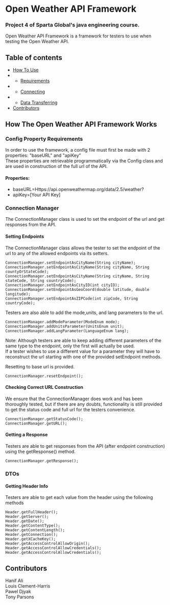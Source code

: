 # Open Weather API Framework

### Project 4 of Sparta Global's java engineering course.

Open Weather API Framework is a framework for testers to use when testing the Open Weather API.

## Table of contents
* [How To Use](#How-The-Open-Weather-API-Framework-Works)
*  - [Requirements](#Config-Property-Requirements)
*  - [Connecting](#Connection-Manager)
*  - [Data Transferring](#DTOs)
* [Contributors](#Contributors)


## How The Open Weather API Framework Works

### Config Property Requirements

In order to use the framework, a config file must first be made with 2 properties: "baseURL" and "apiKey" <br>
These properties are retrievable programmatically via the Config class and are used in construction of the full url of the API.
#### Properties:
- baseURL=Https://api.openweathermap.org/data/2.5/weather?
- apiKey=[Your API Key]

### Connection Manager

The ConnectionManager class is used to set the endpoint of the url and get responses from the API.

#### Setting Endpoints

The ConnectionManager class allows the tester to set the endpoint of the url to any of the allowed endpoints via its setters.


    ConnectionManager.setEndpointAsCityName(String cityName);
    ConnectionManager.setEndpointAsCityName(String cityName, String countyOrStateCode);
    ConnectionManager.setEndpointAsCityName(String cityName, String stateCode, String countryCode);
    ConnectionManager.setEndpointAsCityID(int cityID);
    ConnectionManager.setEndpointAsGeoCoord(double latitude, double longitude);
    ConnectionManager.setEndpointAsZIPCode(int zipCode, String countryCode);

Testers are also able to add the mode,units, and lang parameters to the url. <br>

    ConnectionManager.addModeParameter(ModeEnum mode);
    ConnectionManager.addUnitsParameter(UnitsEnum unit);
    ConnectionManager.addLangParameter(LanguageEnum lang);
Note: Although testers are able to keep adding different parameters of the same type to the endpoint, only the first will actually be used. <br>
If a tester wishes to use a different value for a parameter they will have to reconstruct the url starting with one of the provided setEndpoint methods.

Resetting to base url is provided.

    ConnectionManager.resetEndpoint();

#### Checking Correct URL Construction

We ensure that the ConnectionManager does work and has been thoroughly tested, but if there are any doubts, functionality is still provided to get the status code and full url for the testers convenience.

    ConnectionManager.getStatusCode();
    ConnectionManager.getURL();

#### Getting a Response
Testers are able to get responses from the API (after endpoint construction) using the getResponse() method.
  
    ConnectionManager.getResponse();

### DTOs

#### Getting Header Info
Testers are able to get each value from the header using the following methods
    
    Header.getFullHeader();
    Header.getServer();
    Header.getDate();
    Header.getContentType();
    Header.getContentLength();
    Header.getConnection();
    Header.getXCacheKey();
    Header.getAccessControlAllowOrigin();
    Header.getAccessControlAllowCredentials();
    Header.getAccessControlAllowCredentials();
    
## Contributors
Hanif Ali<br>
Louis Clement-Harris<br>
Pawel Djyak<br>
Tony Parsons
